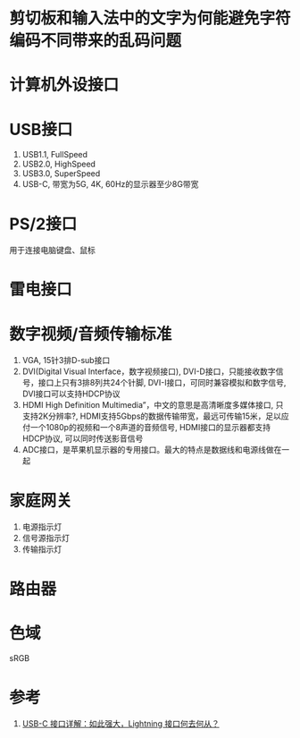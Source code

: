 # 剪切板和输入法中的文字为何能避免字符编码不同带来的乱码问题

# 计算机外设接口

# USB接口

1. USB1.1, FullSpeed
2. USB2.0, HighSpeed
3. USB3.0, SuperSpeed
4. USB-C, 带宽为5G, 4K, 60Hz的显示器至少8G带宽

# PS/2接口

用于连接电脑键盘、鼠标

# 雷电接口

# 数字视频/音频传输标准

1. VGA, 15针3排D-sub接口
2. DVI(Digital Visual Interface，数字视频接口), DVI-D接口，只能接收数字信号，接口上只有3排8列共24个针脚, DVI-I接口，可同时兼容模拟和数字信号, DVI接口可以支持HDCP协议
3. HDMI High Definition Multimedia”，中文的意思是高清晰度多媒体接口, 只支持2K分辨率?, HDMI支持5Gbps的数据传输带宽，最远可传输15米，足以应付一个1080p的视频和一个8声道的音频信号, HDMI接口的显示器都支持HDCP协议, 可以同时传送影音信号
4. ADC接口，是苹果机显示器的专用接口。最大的特点是数据线和电源线做在一起

# 家庭网关

1. 电源指示灯
2. 信号源指示灯
3. 传输指示灯

# 路由器

# 色域

sRGB

# 参考

1. [USB-C 接口详解：如此强大，Lightning 接口何去何从？](http://www.cnbeta.com/articles/tech/376233.htm)
